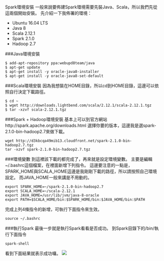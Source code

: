 #
Spark環境安裝
一般來說要佈建Spark環境需要先裝Java、Scala，所以我們先從這兩個開始安裝。
先介紹一下我佈署的環境：
- Ubuntu 16.04 LTS
- Java 8
- Scala 2.12.1
- Spark 2.1.0
- Hadoop 2.7

###Java環境安裝
```
$ add-apt-repository ppa:webupd8team/java
$ apt-get update
$ apt-get install -y oracle-java8-installer
$ apt-get install -y oracle-java8-set-default
```
###Scala環境安裝
因為我想裝在HOME目錄，所以cd到HOME目錄，這邊可以依照自行決定下載路徑。
```
$ cd ~
$ wget http://downloads.lightbend.com/scala/2.12.1/scala-2.12.1.tgz
$ tar -xzvf scala-2.12.1.tgz
```
###Spark + Hadoop環境安裝
基本上可以到官方網站http://spark.apache.org/downloads.html
選擇你要的版本，這邊我是選spark-2.1.0-bin-hadoop2.7來做下載。
```
wget http://d3kbcqa49mib13.cloudfront.net/spark-2.1.0-bin-hadoop2.7.tgz
tar -xzvf spark-2.1.0-bin-hadoop2.7.tgz
```
###環境變數
到這裡該下載的都完成了，再來就是設定環境變數。
主要是編輯~/.bashrc這個檔案，在裡面新增下列指令。
這邊要注意的一點是，SPARK_HOME與SCALA_HOME這邊是我剛剛下載的路徑，所以請按照自己環境設定。
而JAVA_HOME一般來講是不用動的。
```
export SPARK_HOME=~/spark-2.1.0-bin-hadoop2.7
export SCALA_HOME=~/scala-2.12.1
export JAVA_HOME=/usr/lib/jvm/java-8-oracle
export PATH=$SCALA_HOME/bin:$SPARK_HOME/bin:$JAVA_HOME/bin:$PATH
```
完成上列4條指令的新增，可執行下面指令來生效。
```
source ~/.bashrc
```
###執行Spark
最後一步就是執行Spark看看是否成功。
到Spark目錄下的/bin/執行下面指令
```
spark-shell
```
看到下面結果就表示成功囉。
![](/assets/Spark-Shell.png)




